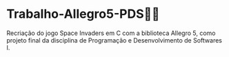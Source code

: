 # Trabalho-Allegro5-PDS🚀👾
Recriação do jogo Space Invaders em C com a biblioteca Allegro 5, como projeto final da disciplina de Programação e Desenvolvimento de Softwares I.
